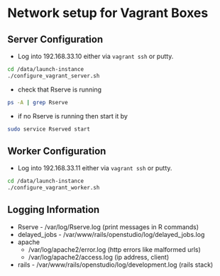 # Network setup for Vagrant Boxes

## Server Configuration

- Log into 192.168.33.10 either via `vagrant ssh` or putty.

```sh
cd /data/launch-instance
./configure_vagrant_server.sh
```

- check that Rserve is running

```sh
ps -A | grep Rserve
```

- if no Rserve is running then start it by

```sh
sudo service Rserved start
```

## Worker Configuration

- Log into 192.168.33.11 either via `vagrant ssh` or putty.

```sh
cd /data/launch-instance
./configure_vagrant_worker.sh
```

## Logging Information

- Rserve - /var/log/Rserve.log (print messages in R commands)
- delayed_jobs - /var/www/rails/openstudio/log/delayed_jobs.log
- apache 
  + /var/log/apache2/error.log (http errors like malformed urls)
  + /var/log/apache2/access.log (ip address, client)
- rails - /var/www/rails/openstudio/log/development.log (rails stack)
